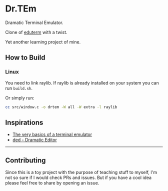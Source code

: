 # Dr.TEm
Dramatic Terminal Emulator.

Clone of [eduterm](https://www.uninformativ.de/git/eduterm/file/README.html) with a twist.

Yet another learning project of mine.

## How to Build
### Linux
You need to link raylib. If raylib is already installed on your system you can run `build.sh`.

Or simply run:
```sh
cc src/window.c -o drtem -W all -W extra -l raylib
```

## Inspirations
- [The very basics of a terminal emulator](https://www.uninformativ.de/blog/postings/2018-02-24/0/POSTING-en.html)
- [ded - Dramatic Editor](https://github.com/tsoding/ded)

---

## Contributing
Since this is a toy project with the purpose of teaching stuff to myself, I'm
not so sure if I would check PRs and issues. But if you have a cool idea please
feel free to share by opening an issue.
